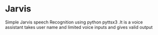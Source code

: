# Jarvis
Simple Jarvis speech Recognition using python pyttsx3 .It is a voice assistant takes user name and  limited voice inputs  and gives valid output  
